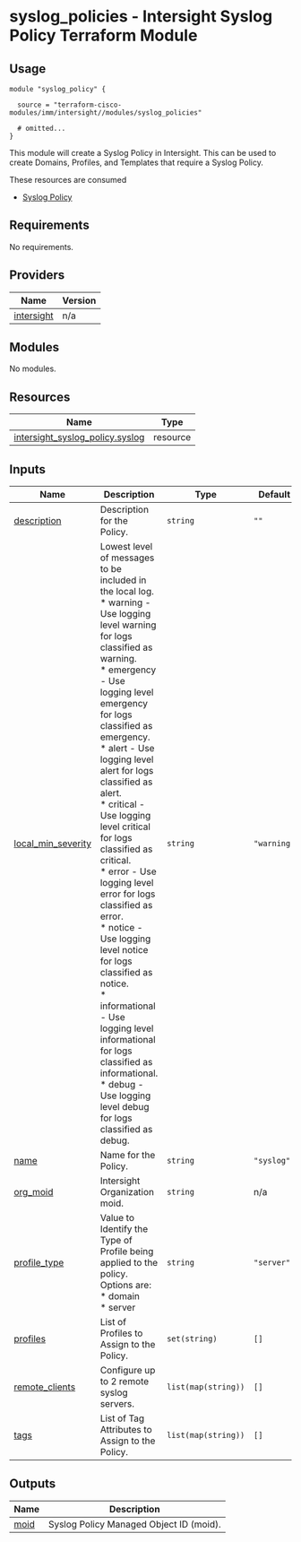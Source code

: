 # syslog_policies - Intersight Syslog Policy Terraform Module

## Usage

```hcl
module "syslog_policy" {

  source = "terraform-cisco-modules/imm/intersight//modules/syslog_policies"

  # omitted...
}
```

This module will create a Syslog Policy in Intersight.  This can be used to create Domains, Profiles, and Templates that require a Syslog Policy.  

These resources are consumed

* [Syslog Policy](https://registry.terraform.io/providers/CiscoDevNet/intersight/latest/docs/resources/syslog_policy)

<!-- BEGINNING OF PRE-COMMIT-TERRAFORM DOCS HOOK -->
## Requirements

No requirements.

## Providers

| Name | Version |
|------|---------|
| <a name="provider_intersight"></a> [intersight](#provider\_intersight) | n/a |

## Modules

No modules.

## Resources

| Name | Type |
|------|------|
| [intersight_syslog_policy.syslog](https://registry.terraform.io/providers/CiscoDevNet/intersight/latest/docs/resources/syslog_policy) | resource |

## Inputs

| Name | Description | Type | Default | Required |
|------|-------------|------|---------|:--------:|
| <a name="input_description"></a> [description](#input\_description) | Description for the Policy. | `string` | `""` | no |
| <a name="input_local_min_severity"></a> [local\_min\_severity](#input\_local\_min\_severity) | Lowest level of messages to be included in the local log.<br>* warning - Use logging level warning for logs classified as warning.<br>* emergency - Use logging level emergency for logs classified as emergency.<br>* alert - Use logging level alert for logs classified as alert.<br>* critical - Use logging level critical for logs classified as critical.<br>* error - Use logging level error for logs classified as error.<br>* notice - Use logging level notice for logs classified as notice.<br>* informational - Use logging level informational for logs classified as informational.<br>* debug - Use logging level debug for logs classified as debug. | `string` | `"warning"` | no |
| <a name="input_name"></a> [name](#input\_name) | Name for the Policy. | `string` | `"syslog"` | no |
| <a name="input_org_moid"></a> [org\_moid](#input\_org\_moid) | Intersight Organization moid. | `string` | n/a | yes |
| <a name="input_profile_type"></a> [profile\_type](#input\_profile\_type) | Value to Identify the Type of Profile being applied to the policy.  Options are:<br>* domain<br>* server | `string` | `"server"` | no |
| <a name="input_profiles"></a> [profiles](#input\_profiles) | List of Profiles to Assign to the Policy. | `set(string)` | `[]` | no |
| <a name="input_remote_clients"></a> [remote\_clients](#input\_remote\_clients) | Configure up to 2 remote syslog servers. | `list(map(string))` | `[]` | no |
| <a name="input_tags"></a> [tags](#input\_tags) | List of Tag Attributes to Assign to the Policy. | `list(map(string))` | `[]` | no |

## Outputs

| Name | Description |
|------|-------------|
| <a name="output_moid"></a> [moid](#output\_moid) | Syslog Policy Managed Object ID (moid). |
<!-- END OF PRE-COMMIT-TERRAFORM DOCS HOOK -->
